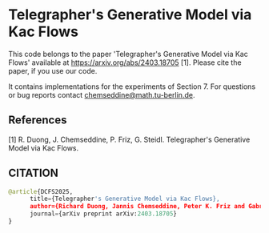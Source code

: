 # Telegrapher's Generative Model via Kac Flows
This code belongs to the paper 'Telegrapher's Generative Model via Kac Flows' available at https://arxiv.org/abs/2403.18705 [1]. Please cite the paper, if you use our code. 

It contains implementations for the experiments of Section 7. For questions or bug reports contact chemseddine@math.tu-berlin.de.

## References
[1] R. Duong, J. Chemseddine, P. Friz, G. Steidl.
Telegrapher's Generative Model via Kac Flows.

## CITATION
```python
@article{DCFS2025,
      title={Telegrapher's Generative Model via Kac Flows}, 
      author={Richard Duong, Jannis Chemseddine, Peter K. Friz and Gabriele Steidl},
      journal={arXiv preprint arXiv:2403.18705}
}
```
